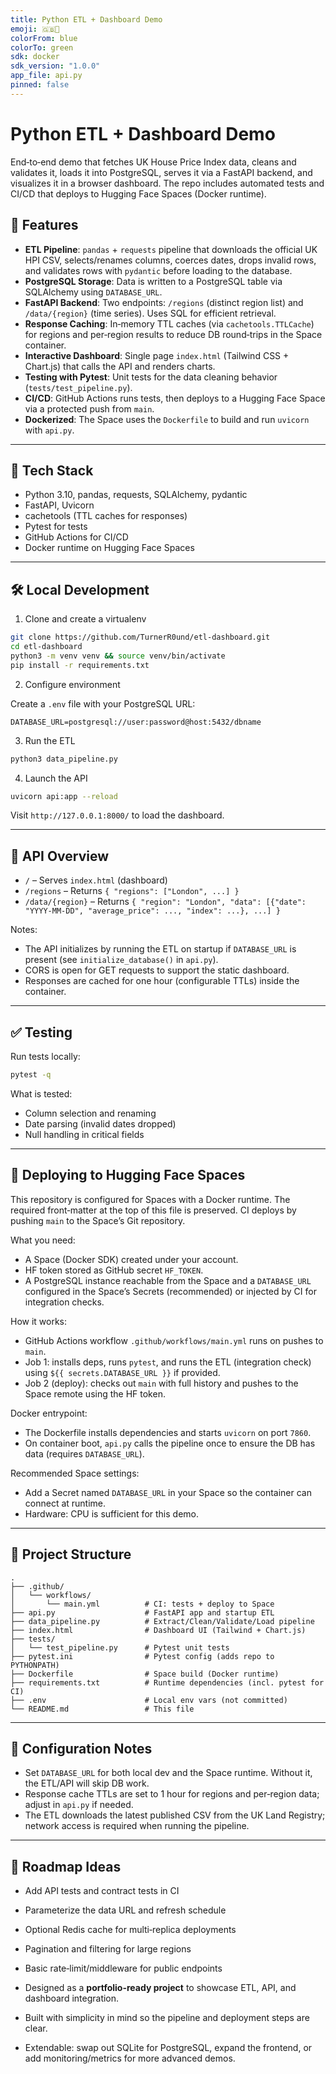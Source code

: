 ```yaml
---
title: Python ETL + Dashboard Demo
emoji: 🇬🇧🏡
colorFrom: blue
colorTo: green
sdk: docker
sdk_version: "1.0.0"
app_file: api.py
pinned: false
---
```


# Python ETL + Dashboard Demo

End‑to‑end demo that fetches UK House Price Index data, cleans and validates it, loads it into PostgreSQL, serves it via a FastAPI backend, and visualizes it in a browser dashboard. The repo includes automated tests and CI/CD that deploys to Hugging Face Spaces (Docker runtime).

## 🚀 Features

- **ETL Pipeline**: `pandas` + `requests` pipeline that downloads the official UK HPI CSV, selects/renames columns, coerces dates, drops invalid rows, and validates rows with `pydantic` before loading to the database.
- **PostgreSQL Storage**: Data is written to a PostgreSQL table via SQLAlchemy using `DATABASE_URL`.
- **FastAPI Backend**: Two endpoints: `/regions` (distinct region list) and `/data/{region}` (time series). Uses SQL for efficient retrieval.
- **Response Caching**: In‑memory TTL caches (via `cachetools.TTLCache`) for regions and per‑region results to reduce DB round‑trips in the Space container.
- **Interactive Dashboard**: Single page `index.html` (Tailwind CSS + Chart.js) that calls the API and renders charts.
- **Testing with Pytest**: Unit tests for the data cleaning behavior (`tests/test_pipeline.py`).
- **CI/CD**: GitHub Actions runs tests, then deploys to a Hugging Face Space via a protected push from `main`.
- **Dockerized**: The Space uses the `Dockerfile` to build and run `uvicorn` with `api.py`.

---

## 🧰 Tech Stack

- Python 3.10, pandas, requests, SQLAlchemy, pydantic
- FastAPI, Uvicorn
- cachetools (TTL caches for responses)
- Pytest for tests
- GitHub Actions for CI/CD
- Docker runtime on Hugging Face Spaces

---

## 🛠 Local Development

1) Clone and create a virtualenv

```bash
git clone https://github.com/TurnerR0und/etl-dashboard.git
cd etl-dashboard
python3 -m venv venv && source venv/bin/activate
pip install -r requirements.txt
```

2) Configure environment

Create a `.env` file with your PostgreSQL URL:

```env
DATABASE_URL=postgresql://user:password@host:5432/dbname
```

3) Run the ETL

```bash
python3 data_pipeline.py
```

4) Launch the API

```bash
uvicorn api:app --reload
```

Visit `http://127.0.0.1:8000/` to load the dashboard.

---

## 📡 API Overview

- `/` – Serves `index.html` (dashboard)
- `/regions` – Returns `{ "regions": ["London", ...] }`
- `/data/{region}` – Returns `{ "region": "London", "data": [{"date": "YYYY-MM-DD", "average_price": ..., "index": ...}, ...] }`

Notes:
- The API initializes by running the ETL on startup if `DATABASE_URL` is present (see `initialize_database()` in `api.py`).
- CORS is open for GET requests to support the static dashboard.
- Responses are cached for one hour (configurable TTLs) inside the container.

---

## ✅ Testing

Run tests locally:

```bash
pytest -q
```

What is tested:
- Column selection and renaming
- Date parsing (invalid dates dropped)
- Null handling in critical fields

---

## 🚀 Deploying to Hugging Face Spaces

This repository is configured for Spaces with a Docker runtime. The required front‑matter at the top of this file is preserved. CI deploys by pushing `main` to the Space’s Git repository.

What you need:
- A Space (Docker SDK) created under your account.
- HF token stored as GitHub secret `HF_TOKEN`.
- A PostgreSQL instance reachable from the Space and a `DATABASE_URL` configured in the Space’s Secrets (recommended) or injected by CI for integration checks.

How it works:
- GitHub Actions workflow `.github/workflows/main.yml` runs on pushes to `main`.
- Job 1: installs deps, runs `pytest`, and runs the ETL (integration check) using `${{ secrets.DATABASE_URL }}` if provided.
- Job 2 (deploy): checks out `main` with full history and pushes to the Space remote using the HF token.

Docker entrypoint:
- The Dockerfile installs dependencies and starts `uvicorn` on port `7860`.
- On container boot, `api.py` calls the pipeline once to ensure the DB has data (requires `DATABASE_URL`).

Recommended Space settings:
- Add a Secret named `DATABASE_URL` in your Space so the container can connect at runtime.
- Hardware: CPU is sufficient for this demo.

---

## 📂 Project Structure

```
.
├── .github/
│   └── workflows/
│       └── main.yml          # CI: tests + deploy to Space
├── api.py                    # FastAPI app and startup ETL
├── data_pipeline.py          # Extract/Clean/Validate/Load pipeline
├── index.html                # Dashboard UI (Tailwind + Chart.js)
├── tests/
│   └── test_pipeline.py      # Pytest unit tests
├── pytest.ini                # Pytest config (adds repo to PYTHONPATH)
├── Dockerfile                # Space build (Docker runtime)
├── requirements.txt          # Runtime dependencies (incl. pytest for CI)
├── .env                      # Local env vars (not committed)
└── README.md                 # This file
```

---

## 🔧 Configuration Notes

- Set `DATABASE_URL` for both local dev and the Space runtime. Without it, the ETL/API will skip DB work.
- Response cache TTLs are set to 1 hour for regions and per‑region data; adjust in `api.py` if needed.
- The ETL downloads the latest published CSV from the UK Land Registry; network access is required when running the pipeline.

---

## 📌 Roadmap Ideas

- Add API tests and contract tests in CI
- Parameterize the data URL and refresh schedule
- Optional Redis cache for multi‑replica deployments
- Pagination and filtering for large regions
- Basic rate‑limit/middleware for public endpoints

- Designed as a **portfolio-ready project** to showcase ETL, API, and dashboard integration.  
- Built with simplicity in mind so the pipeline and deployment steps are clear.  
- Extendable: swap out SQLite for PostgreSQL, expand the frontend, or add monitoring/metrics for more advanced demos.
